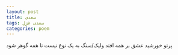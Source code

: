 ```yaml
---
layout: post
title: سعدی
tags: سعدی غزل
categories: poem
---
```


پرتو خورشید عشق بر همه افتد ولیک/سنگ به یک نوع نیست تا همه گوهر شود
